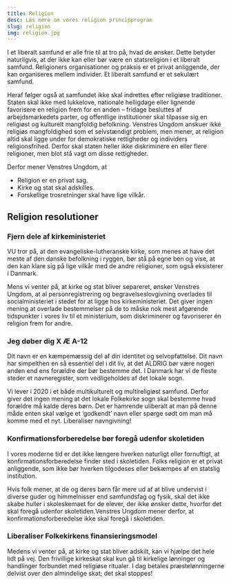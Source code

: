 ```yaml
---
title: Religion
desc: Læs mere om vores religion principprogram
slug: religion
img: religion.jpg
---
```


I et liberalt samfund er alle frie til at tro på, hvad de ønsker. Dette betyder naturligvis, at der ikke kan eller bør være en statsreligion i et liberalt samfund. Religioners organisationer og praksis er et privat anliggende, der kan organiseres mellem individer. Et liberalt samfund er et sekulært samfund.

Heraf følger også at samfundet ikke skal indrettes efter religiøse traditioner. Staten skal ikke med lukkelove, nationale helligdage eller lignende favorisere en religion frem for en anden – fridage besluttes af arbejdsmarkedets parter, og offentlige institutioner skal tilpasse sig en religiøst og kulturelt mangfoldig befolkning. Venstres Ungdom anskuer ikke religiøs mangfoldighed som et selvstændigt problem, men mener, at religion altid skal ligge under for demokratiske rettigheder og individers religionsfrihed. Derfor skal staten heller ikke diskriminere en eller flere religioner, men blot stå vagt om disse rettigheder.

Derfor mener Venstres Ungdom, at

- Religion er en privat sag.
- Kirke og stat skal adskilles.
- Forskellige trosretninger skal have lige vilkår.

## Religion resolutioner

### Fjern dele af kirkeministeriet

VU tror på, at den evangeliske-lutheranske kirke, som menes at have det meste af den danske befolkning i ryggen, bør stå på egne ben og vise, at den kan klare sig på lige vilkår med de andre religioner, som også eksisterer i Danmark. 

Mens vi venter på, at kirke og stat bliver separeret, ønsker Venstres Ungdom, at al personregistrering og begravelseslovgivning overlades til socialministeriet i stedet for at ligge hos kirkeministeriet. Det giver ingen mening at overlade bestemmelser på de to måske nok mest afgørende tidspunkter i vores liv til et ministerium, som diskriminerer og favoriserer én religion frem for andre.

### Jeg døber dig X Æ A-12

Dit navn er en kæmpemæssig del af din identitet og selvopfattelse. Dit navn har simpelthen en så essentiel del i dit liv, at det ALDRIG bør være nogen anden end ens forældre der bør bestemme det. I Danmark har vi de fleste steder et navneregister, som vedligeholdes af det lokale sogn. 

Vi lever i 2020 i et både multikulturelt og multireligiøst samfund. Derfor giver det ingen mening at det lokale Folkekirke sogn skal bestemme hvad forældre må kalde deres børn. Det er hamrende uliberalt at man på denne måde enten skal vælge et ‘godkendt’ navn eller spørge sødt om man må komme med et nyt. Liberaliser navngivning!

### Konfirmationsforberedelse bør foregå udenfor skoletiden

I vores moderne tid er det ikke længere hverken naturligt eller fornuftigt, at konfirmationsforberedelse finder sted i skoletiden. Folks religion er et privat anliggende, som ikke bør hverken tilgodeses eller bekæmpes af en statslig institution. 

Hvis folk mener, at de og deres børn får mere ud af at blive undervist i diverse guder og himmelnisser end samfundsfag og fysik, skal det ikke skabe huller i skoleskemaet for de elever, der ikke ønsker dette, hvorfor det skal foregå udenfor skoletiden.Venstres Ungdom mener derfor, at konfirmationsforberedelse ikke skal foregå i skoletiden.

### Liberaliser Folkekirkens finansieringsmodel

Medens vi venter på, at kirke og stat bliver adskilt, kan vi hjælpe det hele lidt på vej. Den frivillige kirkeskat skal kun gå til kirkelige lønninger og handlinger forbundet med religiøse ritualer. I dag betales præstelønningerne delvist over den almindelige skat; det skal stoppes!